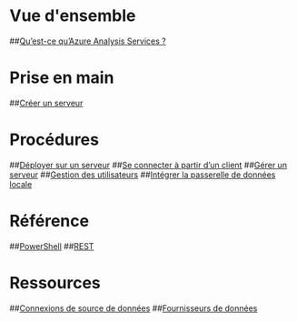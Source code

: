 # Vue d'ensemble
##[Qu’est-ce qu’Azure Analysis Services ?](analysis-services-overview.md)
# Prise en main
##[Créer un serveur](analysis-services-create-server.md)

# Procédures 
##[Déployer sur un serveur](analysis-services-deploy.md)
##[Se connecter à partir d’un client](analysis-services-connect.md)
##[Gérer un serveur](analysis-services-manage.md)
##[Gestion des utilisateurs](analysis-services-manage-users.md)
##[Intégrer la passerelle de données locale](analysis-services-gateway.md)

# Référence
##[PowerShell](analysis-services-powershell.md)
##[REST](/rest/api/analysisservices)

# Ressources
##[Connexions de source de données](analysis-services-datasource.md)
##[Fournisseurs de données](analysis-services-data-providers.md) 


<!--HONumber=Feb17_HO3-->


